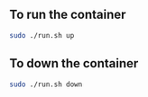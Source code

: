 ## To run the container
```bash
sudo ./run.sh up
```

## To down the container
```bash
sudo ./run.sh down
```